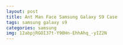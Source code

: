 ```yaml
---
layout: post
title: Ant Man Face Samsung Galaxy S9 Case
tags: samsung galaxy s9
categories: samsung
img: 12abpjRGOI37t-Y90Hn-EhhAhq_-yIZ2N
---
```

